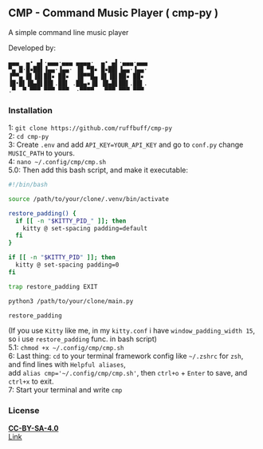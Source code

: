 ## CMP - Command Music Player ( cmp-py )
A simple command line music player

Developed by:
```shell
▄▄▄  ▄• ▄▌·▄▄▄·▄▄▄ ▄▄▄▄·  ▄• ▄▌·▄▄▄·▄▄▄
▀▄ █·█▪██▌▐▄▄·▐▄▄· ▐█ ▀█▪ █▪██▌▐▄▄·▐▄▄·
▐▀▀▄ █▌▐█▌██▪ ██▪  ▐█▀▀█▄ █▌▐█▌██▪ ██▪ 
▐█•█▌▐█▄█▌██▌.██▌ .██▄▪▐█ ▐█▄█▌██▌.██▌.
.▀  ▀ ▀▀▀ ▀▀▀ ▀▀▀  ·▀▀▀▀   ▀▀▀ ▀▀▀ ▀▀▀ 
```

### Installation
1: `git clone https://github.com/ruffbuff/cmp-py`<br/>
2: `cd cmp-py`<br/>
3: Create `.env` and add `API_KEY=YOUR_API_KEY` and go to `conf.py` change `MUSIC_PATH` to yours.<br/>
4: `nano ~/.config/cmp/cmp.sh`<br/>
5.0: Then add this bash script, and make it executable:<br/>
```bash
#!/bin/bash

source /path/to/your/clone/.venv/bin/activate

restore_padding() {
  if [[ -n "$KITTY_PID_" ]]; then
    kitty @ set-spacing padding=default
  fi
}

if [[ -n "$KITTY_PID" ]]; then
  kitty @ set-spacing padding=0
fi

trap restore_padding EXIT

python3 /path/to/your/clone/main.py

restore_padding
```
(If you use `Kitty` like me, in my `kitty.conf` i have `window_padding_width 15`, so i use `restore_padding` func. in bash script)<br/>
5.1: `chmod +x ~/.config/cmp/cmp.sh`<br/>
6: Last thing: `cd` to your terminal framework config like `~/.zshrc` for `zsh`,<br/> and find lines with `Helpful aliases`,<br/> add `alias cmp='~/.config/cmp/cmp.sh'`, then `ctrl+o` + `Enter` to save, and `ctrl+x` to exit.<br/>
7: Start your terminal and write `cmp`<br/>
### License
**[CC-BY-SA-4.0](LICENSE)**<br/>
[Link](https://choosealicense.com/licenses/cc-by-sa-4.0/#)